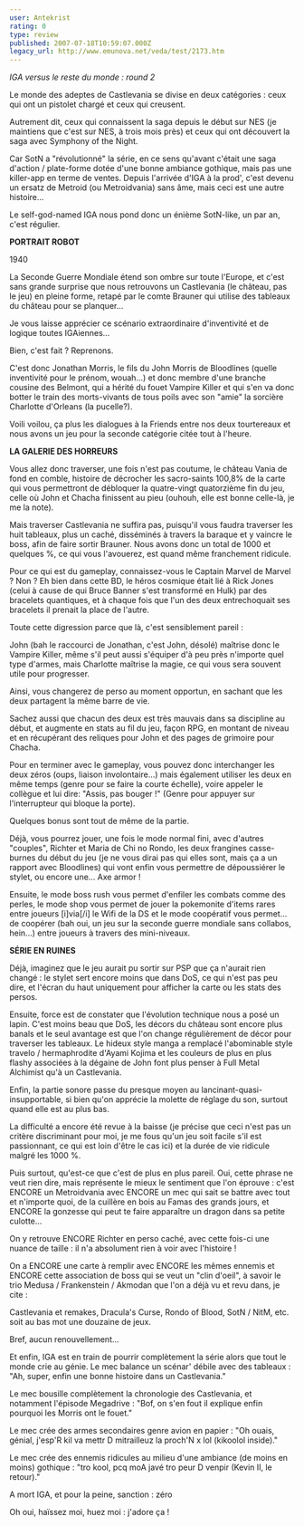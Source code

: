 ```yaml
---
user: Antekrist
rating: 0
type: review
published: 2007-07-18T10:59:07.000Z
legacy_url: http://www.emunova.net/veda/test/2173.htm
---
```

_IGA versus le reste du monde : round 2_  

Le monde des adeptes de Castlevania se divise en deux catégories : ceux qui ont un pistolet chargé et ceux qui creusent.  

Autrement dit, ceux qui connaissent la saga depuis le début sur NES (je maintiens que c'est sur NES, à trois mois près) et ceux qui ont découvert la saga avec Symphony of the Night.  

Car SotN a "révolutionné" la série, en ce sens qu'avant c'était une saga d'action / plate-forme dotée d'une bonne ambiance gothique, mais pas une killer-app en terme de ventes. Depuis l'arrivée d'IGA à la prod', c'est devenu un ersatz de Metroid (ou Metroidvania) sans âme, mais ceci est une autre histoire...  

Le self-god-named IGA nous pond donc un énième SotN-like, un par an, c'est régulier.  

  

**PORTRAIT ROBOT**  

1940  

La Seconde Guerre Mondiale étend son ombre sur toute l'Europe, et c'est sans grande surprise que nous retrouvons un Castlevania (le château, pas le jeu) en pleine forme, retapé par le comte Brauner qui utilise des tableaux du château pour se planquer...  

Je vous laisse apprécier ce scénario extraordinaire d'inventivité et de logique toutes IGAiennes...  

Bien, c'est fait ? Reprenons.  

C'est donc Jonathan Morris, le fils du John Morris de Bloodlines (quelle inventivité pour le prénom, wouah...) et donc membre d'une branche cousine des Belmont, qui a hérité du fouet Vampire Killer et qui s'en va donc botter le train des morts-vivants de tous poils avec son "amie" la sorcière Charlotte d'Orleans (la pucelle?).  

Voili voilou, ça plus les dialogues à la Friends entre nos deux tourtereaux et nous avons un jeu pour la seconde catégorie citée tout à l'heure.  

  

**LA GALERIE DES HORREURS**  

Vous allez donc traverser, une fois n'est pas coutume, le château Vania de fond en comble, histoire de décrocher les sacro-saints 100,8% de la carte qui vous permettront de débloquer la quatre-vingt quatorzième fin du jeu, celle où John et Chacha finissent au pieu (ouhouh, elle est bonne celle-là, je me la note).  

Mais traverser Castlevania ne suffira pas, puisqu'il vous faudra traverser les huit tableaux, plus un caché, disséminés à travers la baraque et y vaincre le boss, afin de faire sortir Brauner. Nous avons donc un total de 1000 et quelques %, ce qui vous l'avouerez, est quand même franchement ridicule.  

  

Pour ce qui est du gameplay, connaissez-vous le Captain Marvel de Marvel ? Non ? Eh bien dans cette BD, le héros cosmique était lié à Rick Jones (celui à cause de qui Bruce Banner s'est transformé en Hulk) par des bracelets quantiques, et à chaque fois que l'un des deux entrechoquait ses bracelets il prenait la place de l'autre.  

Toute cette digression parce que là, c'est sensiblement pareil :  

John (bah le raccourci de Jonathan, c'est John, désolé) maîtrise donc le Vampire Killer, même s'il peut aussi s'équiper d'à peu près n'importe quel type d'armes, mais Charlotte maîtrise la magie, ce qui vous sera souvent utile pour progresser.  

Ainsi, vous changerez de perso au moment opportun, en sachant que les deux partagent la même barre de vie.  

Sachez aussi que chacun des deux est très mauvais dans sa discipline au début, et augmente en stats au fil du jeu, façon RPG, en montant de niveau et en récupérant des reliques pour John et des pages de grimoire pour Chacha.  

Pour en terminer avec le gameplay, vous pouvez donc interchanger les deux zéros (oups, liaison involontaire...) mais également utiliser les deux en même temps (genre pour se faire la courte échelle), voire appeler le collègue et lui dire: "Assis, pas bouger !" (Genre pour appuyer sur l'interrupteur qui bloque la porte).  

  

Quelques bonus sont tout de même de la partie.  

Déjà, vous pourrez jouer, une fois le mode normal fini, avec d'autres "couples", Richter et Maria de Chi no Rondo, les deux frangines casse-burnes du début du jeu (je ne vous dirai pas qui elles sont, mais ça a un rapport avec Bloodlines) qui vont enfin vous permettre de dépoussiérer le stylet, ou encore une... Axe armor !  

Ensuite, le mode boss rush vous permet d'enfiler les combats comme des perles, le mode shop vous permet de jouer la pokemonite d'items rares entre joueurs \[i\]via\[/i\] le Wifi de la DS et le mode coopératif vous permet... de coopérer (bah oui, un jeu sur la seconde guerre mondiale sans collabos, hein...) entre joueurs à travers des mini-niveaux.  

  

**SÉRIE EN RUINES**  

Déjà, imaginez que le jeu aurait pu sortir sur PSP que ça n'aurait rien changé : le stylet sert encore moins que dans DoS, ce qui n'est pas peu dire, et l'écran du haut uniquement pour afficher la carte ou les stats des persos.  

  

Ensuite, force est de constater que l'évolution technique nous a posé un lapin. C'est moins beau que DoS, les décors du château sont encore plus banals et le seul avantage est que l'on change régulièrement de décor pour traverser les tableaux. Le hideux style manga a remplacé l'abominable style travelo / hermaphrodite d'Ayami Kojima et les couleurs de plus en plus flashy associées à la dégaine de John font plus penser à Full Metal Alchimist qu'à un Castlevania.  

Enfin, la partie sonore passe du presque moyen au lancinant-quasi-insupportable, si bien qu'on apprécie la molette de réglage du son, surtout quand elle est au plus bas.  

  

La difficulté a encore été revue à la baisse (je précise que ceci n'est pas un critère discriminant pour moi, je me fous qu'un jeu soit facile s'il est passionnant, ce qui est loin d'être le cas ici) et la durée de vie ridicule malgré les 1000 %.  

Puis surtout, qu'est-ce que c'est de plus en plus pareil. Oui, cette phrase ne veut rien dire, mais représente le mieux le sentiment que l'on éprouve : c'est ENCORE un Metroidvania avec ENCORE un mec qui sait se battre avec tout et n'importe quoi, de la cuillère en bois au Famas des grands jours, et ENCORE la gonzesse qui peut te faire apparaître un dragon dans sa petite culotte...  

On y retrouve ENCORE Richter en perso caché, avec cette fois-ci une nuance de taille : il n'a absolument rien à voir avec l'histoire !  

On a ENCORE une carte à remplir avec ENCORE les mêmes ennemis et ENCORE cette association de boss qui se veut un "clin d'oeil", à savoir le trio Medusa / Frankenstein / Akmodan que l'on a déjà vu et revu dans, je cite :  

Castlevania et remakes, Dracula's Curse, Rondo of Blood, SotN / NitM, etc. soit au bas mot une douzaine de jeux.  

Bref, aucun renouvellement...  

Et enfin, IGA est en train de pourrir complètement la série alors que tout le monde crie au génie. Le mec balance un scénar' débile avec des tableaux : "Ah, super, enfin une bonne histoire dans un Castlevania."  

Le mec bousille complètement la chronologie des Castlevania, et notamment l'épisode Megadrive : "Bof, on s'en fout il explique enfin pourquoi les Morris ont le fouet."  

Le mec crée des armes secondaires genre avion en papier : "Oh ouais, génial, j'esp'R kil va mettr D mitrailleuz la proch'N x lol (kikoolol inside)."  

Le mec crée des ennemis ridicules au milieu d'une ambiance (de moins en moins) gothique : "tro kool, pcq moA javé tro peur D venpir (Kevin II, le retour)."  

A mort IGA, et pour la peine, sanction : zéro  

Oh oui, haïssez moi, huez moi : j'adore ça !
